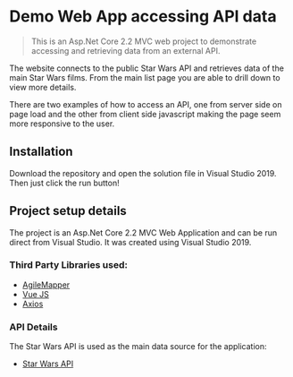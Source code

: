 # Demo Web App accessing API data
> This is an Asp.Net Core 2.2 MVC web project to demonstrate accessing and retrieving data from an external API.

The website connects to the public Star Wars API and retrieves data of the main Star Wars films. 
From the main list page you are able to drill down to view more details.

There are two examples of how to access an API, one from server side on page load and the other from client side javascript making the page seem more responsive to the user.

## Installation

Download the repository and open the solution file in Visual Studio 2019. Then just click the run button!

## Project setup details

The project is an Asp.Net Core 2.2 MVC Web Application and can be run direct from Visual Studio. It was created using Visual Studio 2019.

### Third Party Libraries used:

* [AgileMapper](https://github.com/AgileObjects/AgileMapper)
* [Vue JS](https://vuejs.org/)
* [Axios](https://github.com/axios/axios)

### API Details
The Star Wars API is used as the main data source for the application:
* [Star Wars API](https://swapi.co/)
